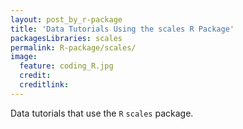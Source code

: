 ```yaml
---
layout: post_by_r-package
title: 'Data Tutorials Using the scales R Package'
packagesLibraries: scales
permalink: R-package/scales/
image:
  feature: coding_R.jpg
  credit: 
  creditlink: 
---
```


Data tutorials that use the `R` `scales` package.
